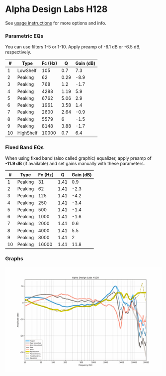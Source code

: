# Alpha Design Labs H128
See [usage instructions](https://github.com/jaakkopasanen/AutoEq#usage) for more options and info.

### Parametric EQs
You can use filters 1-5 or 1-10. Apply preamp of -6.1 dB or -6.5 dB, respectively.

|   # | Type      |   Fc (Hz) |    Q |   Gain (dB) |
|-----|-----------|-----------|------|-------------|
|   1 | LowShelf  |       105 | 0.7  |         7.3 |
|   2 | Peaking   |        62 | 0.29 |        -8.9 |
|   3 | Peaking   |       768 | 1.2  |        -1.7 |
|   4 | Peaking   |      4288 | 1.19 |         5.9 |
|   5 | Peaking   |      6762 | 5.06 |         2.9 |
|   6 | Peaking   |      1961 | 3.58 |         1.4 |
|   7 | Peaking   |      2600 | 2.64 |        -0.9 |
|   8 | Peaking   |      5579 | 6    |        -1.5 |
|   9 | Peaking   |      8148 | 3.88 |        -1.7 |
|  10 | HighShelf |     10000 | 0.7  |         6.4 |

### Fixed Band EQs
When using fixed band (also called graphic) equalizer, apply preamp of **-11.9 dB** (if available) and set gains manually with these parameters.

|   # | Type    |   Fc (Hz) |    Q |   Gain (dB) |
|-----|---------|-----------|------|-------------|
|   1 | Peaking |        31 | 1.41 |         0.9 |
|   2 | Peaking |        62 | 1.41 |        -2.3 |
|   3 | Peaking |       125 | 1.41 |        -4.2 |
|   4 | Peaking |       250 | 1.41 |        -3.4 |
|   5 | Peaking |       500 | 1.41 |        -1.4 |
|   6 | Peaking |      1000 | 1.41 |        -1.6 |
|   7 | Peaking |      2000 | 1.41 |         0.6 |
|   8 | Peaking |      4000 | 1.41 |         5.5 |
|   9 | Peaking |      8000 | 1.41 |         2   |
|  10 | Peaking |     16000 | 1.41 |        11.8 |

### Graphs
![](./Alpha%20Design%20Labs%20H128.png)
